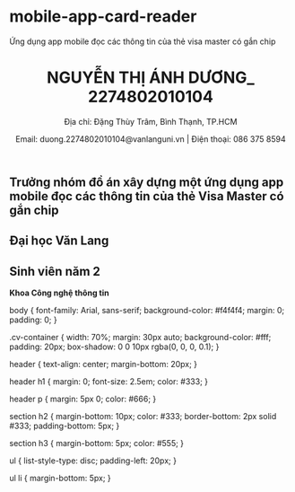 # mobile-app-card-reader
Ứng dụng app mobile đọc các thông tin của thẻ visa master có gắn chip
<!DOCTYPE html>
<html lang="vi">
<head>
    <meta charset="UTF-8">
    <meta name="viewport" content="width=device-width, initial-scale=1.0">
    <title>CV CỦA CÁC THÀNH VIÊN THAM GIA ĐỒ ÁN MÔN HỌC NHẬP MÔN CÔNG NGHỆ PHẦN MỀM</title>
    <link rel="stylesheet" href="style.css">
</head>
<body>
    <div class="cv-container">
        <header>
            <h1>NGUYỄN THỊ ÁNH DƯƠNG_ 2274802010104</h1>
            <p>Địa chỉ: Đặng Thùy Trâm, Bình Thạnh, TP.HCM</p>
            <p>Email: duong.2274802010104@vanlanguni.vn | Điện thoại: 086 375 8594</p>
        </header>
        <section>
            <h2>Trưởng nhóm đồ án xây dựng một ứng dụng app mobile đọc các thông tin của thẻ Visa Master có gắn chip</h2>
        </section>
        <section>
            <h2>Đại học Văn Lang</h2>
            <h2>Sinh viên năm 2 </h2>
            <p><b>Khoa Công nghệ thông tin</b></p>
        </section>
    </div>
    body {
    font-family: Arial, sans-serif;
    background-color: #f4f4f4;
    margin: 0;
    padding: 0;
}

.cv-container {
    width: 70%;
    margin: 30px auto;
    background-color: #fff;
    padding: 20px;
    box-shadow: 0 0 10px rgba(0, 0, 0, 0.1);
}

header {
    text-align: center;
    margin-bottom: 20px;
}

header h1 {
    margin: 0;
    font-size: 2.5em;
    color: #333;
}

header p {
    margin: 5px 0;
    color: #666;
}

section h2 {
    margin-bottom: 10px;
    color: #333;
    border-bottom: 2px solid #333;
    padding-bottom: 5px;
}

section h3 {
    margin-bottom: 5px;
    color: #555;
}

ul {
    list-style-type: disc;
    padding-left: 20px;
}

ul li {
    margin-bottom: 5px;
}
</body>
</html>
